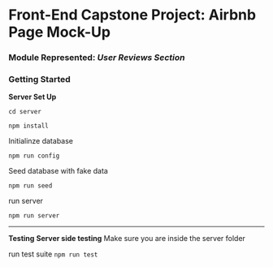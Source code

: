 # Front-End Capstone Project: Airbnb Page Mock-Up

### Module Represented: ***User Reviews Section***

### **Getting Started**

**Server Set Up**

`cd server`

`npm install`

Initialinze database

`npm run config`

Seed database with fake data

`npm run seed`

run server

`npm run server`

---

**Testing**
**Server side testing**
Make sure you are inside the server folder

run test suite `npm run test`
